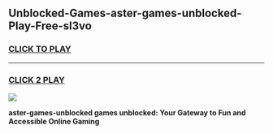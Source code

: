 
## Unblocked-Games-aster-games-unblocked-Play-Free-sl3vo
<h3>
<a href="https://premium76.site?title=aster-games-unblocked&ref=19M">CLICK TO PLAY</a></h3>
<hr>

<h3>
<a href="https://premium76.site?title=aster-games-unblocked&ref=19M">CLICK 2 PLAY</a>
  
</h3>

<a href="https://premium76.site?title=aster-games-unblocked&ref=19M"><img src="https://clearcache.store/games.png"></a>


**aster-games-unblocked games unblocked: Your Gateway to Fun and Accessible Online Gaming**
